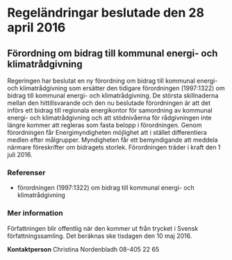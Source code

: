 # Regeländringar beslutade den 28 april 2016

## Förordning om bidrag till kommunal energi- och klimatrådgivning

Regeringen har beslutat en ny förordning om bidrag till kommunal energi- och klimatrådgivning som ersätter den tidigare förordningen (1997:1322) om bidrag till kommunal energi- och klimatrådgivning. De största skillnaderna mellan den hittillsvarande och den nu beslutade förordningen är att det införs ett bidrag till regionala energikontor för samordning av kommunal energi- och klimatrådgivning och att stödnivåerna för rådgivningen inte längre kommer att regleras som fasta belopp i förordningen. Genom förordningen får Energimyndigheten möjlighet att i stället differentiera medlen efter målgrupper. Myndigheten får ett bemyndigande att meddela närmare föreskrifter om bidragets storlek. Förordningen träder i kraft den 1 juli 2016.

### Referenser

* förordningen (1997:1322) om bidrag till kommunal energi- och klimatrådgivning

### Mer information

Författningen blir offentlig när den kommer ut från trycket i Svensk författningssamling. Det beräknas ske tisdagen den 10 maj 2016.

**Kontaktperson**
Christina Nordenbladh 08-405 22 65
